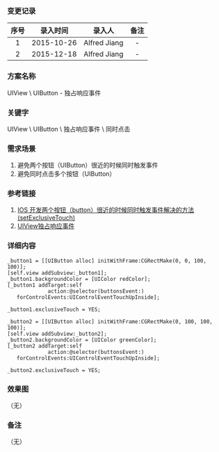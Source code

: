### 变更记录

| 序号 | 录入时间 | 录入人 | 备注 |
|:--------:|:--------:|:--------:|:--------:|
| 1 | 2015-10-26 | Alfred Jiang | - |
| 2 | 2015-12-18 | Alfred Jiang | - |

### 方案名称

UIView \ UIButton - 独占响应事件

### 关键字

UIView \ UIButton \ 独占响应事件 \ 同时点击

### 需求场景

1. 避免两个按钮（UIButton）很近的时候同时触发事件
2. 避免同时点击多个按钮（UIButton）

### 参考链接

1. [IOS 开发两个按钮（button）很近的时候同时触发事件解决的方法(setExclusiveTouch) ](http://blog.sina.com.cn/s/blog_916e0cff01014l5t.html)
2. [UIView独占响应事件](http://www.bubuko.com/infodetail-158032.html)

### 详细内容

    _button1 = [[UIButton alloc] initWithFrame:CGRectMake(0, 0, 100, 100)];
    [self.view addSubview:_button1];
    _button1.backgroundColor = [UIColor redColor];
    [_button1 addTarget:self
                 action:@selector(buttonsEvent:)
       forControlEvents:UIControlEventTouchUpInside];

    _button1.exclusiveTouch = YES;

    _button2 = [[UIButton alloc] initWithFrame:CGRectMake(0, 100, 100, 100)];
    [self.view addSubview:_button2];
    _button2.backgroundColor = [UIColor greenColor];
    [_button2 addTarget:self
                 action:@selector(buttonsEvent:)
       forControlEvents:UIControlEventTouchUpInside];

    _button2.exclusiveTouch = YES;

### 效果图
（无）

### 备注
（无）
